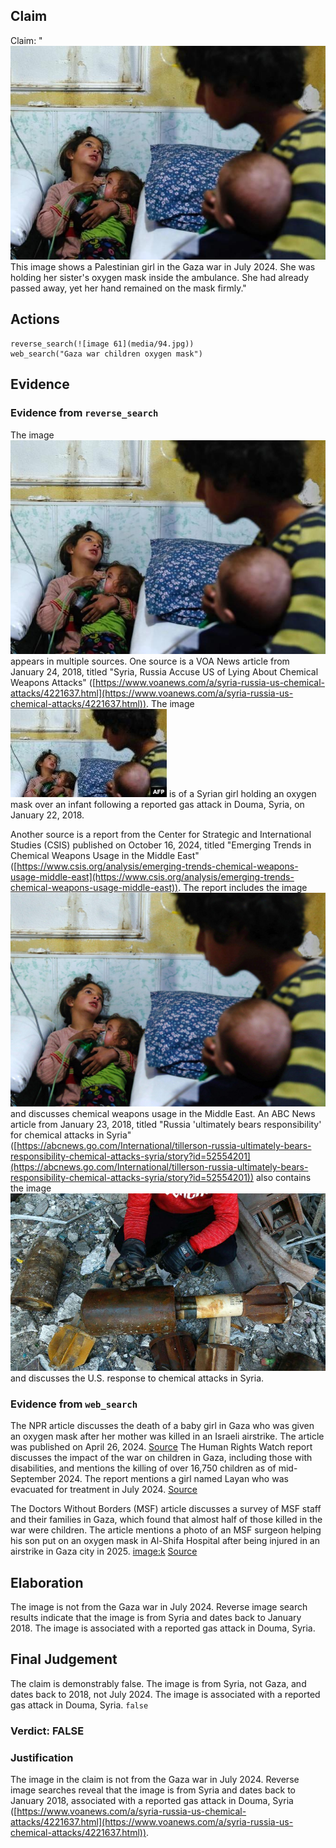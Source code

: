 ## Claim
Claim: "![image 61](media/94.jpg) This image shows a Palestinian girl in the Gaza war in July 2024. She was holding her sister's oxygen mask inside the ambulance. She had already passed away, yet her hand remained on the mask firmly."

## Actions
```
reverse_search(![image 61](media/94.jpg))
web_search("Gaza war children oxygen mask")
```

## Evidence
### Evidence from `reverse_search`
The image ![image 61](media/94.jpg) appears in multiple sources. One source is a VOA News article from January 24, 2018, titled "Syria, Russia Accuse US of Lying About Chemical Weapons Attacks" ([https://www.voanews.com/a/syria-russia-us-chemical-attacks/4221637.html](https://www.voanews.com/a/syria-russia-us-chemical-attacks/4221637.html)). The image ![image 5756](media/2025-08-23_01-50-1755913844-774507.jpg) is of a Syrian girl holding an oxygen mask over an infant following a reported gas attack in Douma, Syria, on January 22, 2018.

Another source is a report from the Center for Strategic and International Studies (CSIS) published on October 16, 2024, titled "Emerging Trends in Chemical Weapons Usage in the Middle East" ([https://www.csis.org/analysis/emerging-trends-chemical-weapons-usage-middle-east](https://www.csis.org/analysis/emerging-trends-chemical-weapons-usage-middle-east)). The report includes the image ![image 5763](media/2025-08-23_01-50-1755913852-735646.jpg) and discusses chemical weapons usage in the Middle East. An ABC News article from January 23, 2018, titled "Russia 'ultimately bears responsibility' for chemical attacks in Syria" ([https://abcnews.go.com/International/tillerson-russia-ultimately-bears-responsibility-chemical-attacks-syria/story?id=52554201](https://abcnews.go.com/International/tillerson-russia-ultimately-bears-responsibility-chemical-attacks-syria/story?id=52554201)) also contains the image ![image 5766](media/2025-08-23_01-50-1755913859-924358.jpg) and discusses the U.S. response to chemical attacks in Syria.


### Evidence from `web_search`
The NPR article discusses the death of a baby girl in Gaza who was given an oxygen mask after her mother was killed in an Israeli airstrike. The article was published on April 26, 2024. [Source](https://www.npr.org/2024/04/26/1247453317/gaza-baby-girl-mother-killed-israel-airstrike) The Human Rights Watch report discusses the impact of the war on children in Gaza, including those with disabilities, and mentions the killing of over 16,750 children as of mid-September 2024. The report mentions a girl named Layan who was evacuated for treatment in July 2024. [Source](https://www.hrw.org/report/2024/09/30/they-destroyed-what-was-inside-us/children-disabilities-amid-israels-attacks-gaza)

The Doctors Without Borders (MSF) article discusses a survey of MSF staff and their families in Gaza, which found that almost half of those killed in the war were children. The article mentions a photo of an MSF surgeon helping his son put on an oxygen mask in Al-Shifa Hospital after being injured in an airstrike in Gaza city in 2025. <image:k> [Source](https://www.doctorswithoutborders.org/latest/msf-survey-staff-and-their-families-gaza-shows-almost-half-those-killed-war-were-children)


## Elaboration
The image is not from the Gaza war in July 2024. Reverse image search results indicate that the image is from Syria and dates back to January 2018. The image is associated with a reported gas attack in Douma, Syria.


## Final Judgement
The claim is demonstrably false. The image is from Syria, not Gaza, and dates back to 2018, not July 2024. The image is associated with a reported gas attack in Douma, Syria. `false`

### Verdict: FALSE

### Justification
The image in the claim is not from the Gaza war in July 2024. Reverse image searches reveal that the image is from Syria and dates back to January 2018, associated with a reported gas attack in Douma, Syria ([https://www.voanews.com/a/syria-russia-us-chemical-attacks/4221637.html](https://www.voanews.com/a/syria-russia-us-chemical-attacks/4221637.html)).
